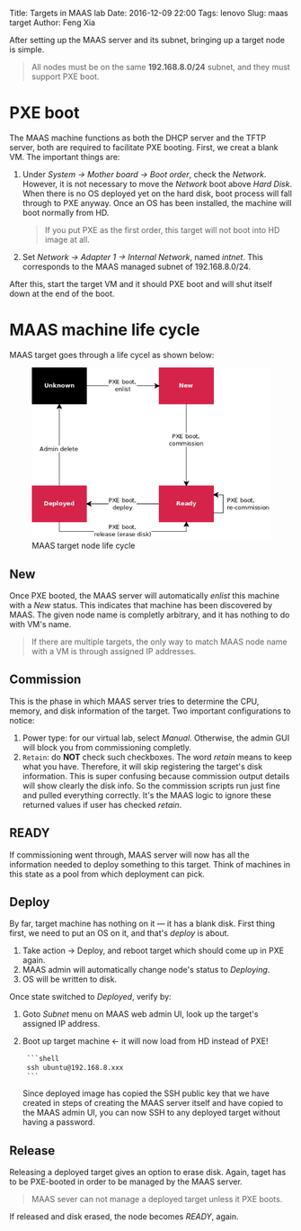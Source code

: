 Title: Targets in MAAS lab
Date: 2016-12-09 22:00
Tags: lenovo
Slug: maas target
Author: Feng Xia

After setting up the MAAS server and its subnet, bringing up a target
node is simple.

> All nodes must be on the same **192.168.8.0/24** subnet, and
> they must support PXE boot.

# PXE boot

The MAAS machine functions as both the DHCP server and the TFTP
server, both are required to facilitate PXE booting. First, we creat a
blank VM. The important things are:

1. Under _System &rarr; Mother board &rarr; Boot order_, check the
    _Network_. However, it is not necessary to move the _Network_ boot
    above _Hard Disk_. When there is no OS deployed yet on the hard
    disk, boot process will fall through to PXE anyway. Once an OS has
    been installed, the machine will boot normally from HD.

    > If you put PXE as the first order, this target will not boot
    > into HD image at all.

2. Set _Network &rarr; Adapter 1 &rarr; Internal Network_, named
    _intnet_. This corresponds to the MAAS managed subnet of
    192.168.8.0/24.

After this, start the target VM and it should PXE boot and will shut
itself down at the end of the boot.

# MAAS machine life cycle

MAAS target goes through a life cycel as shown below:

<figure class="s12 center">
  <img src="/images/maas_target_life_cycle.png"/>
  <figcaption>MAAS target node life cycle</figcaption>
</figure>

## New

Once PXE booted, the MAAS server will automatically _enlist_ this
machine with a _New_ status. This indicates that machine has been
discovered by MAAS.  The given node name is completly arbitrary, and
it has nothing to do with VM's name.

> If there are multiple targets, the only way to match MAAS node name with a VM
> is through assigned IP addresses.

## Commission

This is the phase in which MAAS server tries to determine the CPU,
memory, and disk information of the target. Two important
configurations to notice:

1. Power type: for our virtual lab, select _Manual_. Otherwise, the
   admin GUI will block you from commissioning completly.
2. `Retain`: do **NOT** check such checkboxes. The word _retain_ means
   to keep what you have. Therefore, it will skip registering the
   target's disk information. This is super confusing because
   commission output details will show clearly the disk info. So the
   commission scripts run just fine and pulled everything
   correctly. It's the MAAS logic to ignore these returned values if
   user has checked _retain_.

## READY

If commissioning went through, MAAS server will now has all the
information needed to deploy something to this target. Think of
machines in this state as a pool from which deployment can pick.

## Deploy

By far, target machine has nothing on it &mdash; it has a blank
disk. First thing first, we need to put an OS on it, and that's
_deploy_ is about.

1. Take action &rarr; Deploy, and reboot target which should come up in PXE again.
2. MAAS admin will automatically change node's status to _Deploying_.
3. OS will be written to disk.

Once state switched to _Deployed_, verify by:

1. Goto _Subnet_ menu on MAAS web admin UI, look up the target's assigned IP address.
2. Boot up target machine &larr; it will now load from HD instead of PXE!

        ```shell
        ssh ubuntu@192.168.8.xxx
        ```

    Since deployed image has copied the SSH public key that we have
    created in steps of creating the MAAS server itself and have
    copied to the MAAS admin UI, you can now SSH to any deployed
    target without having a password.

## Release

Releasing a deployed target gives an option to erase disk. Again,
taget has to be PXE-booted in order to be managed by the MAAS server.

> MAAS sever can not manage a deployed target unless it PXE boots.

If released and disk erased, the node becomes _READY_, again.
